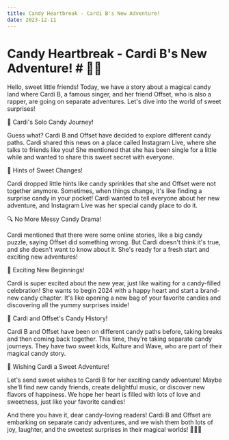 ```yaml
---
title: Candy Heartbreak - Cardi B's New Adventure!
date: 2023-12-11
---
```

# Candy Heartbreak - Cardi B's New Adventure! # 🍬💔

Hello, sweet little friends! Today, we have a story about a magical candy land where Cardi B, a famous singer, and her friend Offset, who is also a rapper, are going on separate adventures. Let's dive into the world of sweet surprises!

🎤 Cardi's Solo Candy Journey!

Guess what? Cardi B and Offset have decided to explore different candy paths. Cardi shared this news on a place called Instagram Live, where she talks to friends like you! She mentioned that she has been single for a little while and wanted to share this sweet secret with everyone.

🌟 Hints of Sweet Changes!

Cardi dropped little hints like candy sprinkles that she and Offset were not together anymore. Sometimes, when things change, it's like finding a surprise candy in your pocket! Cardi wanted to tell everyone about her new adventure, and Instagram Live was her special candy place to do it.

🔍 No More Messy Candy Drama!

Cardi mentioned that there were some online stories, like a big candy puzzle, saying Offset did something wrong. But Cardi doesn't think it's true, and she doesn't want to know about it. She's ready for a fresh start and exciting new adventures!

🎈 Exciting New Beginnings!

Cardi is super excited about the new year, just like waiting for a candy-filled celebration! She wants to begin 2024 with a happy heart and start a brand-new candy chapter. It's like opening a new bag of your favorite candies and discovering all the yummy surprises inside!

👫 Cardi and Offset's Candy History!

Cardi B and Offset have been on different candy paths before, taking breaks and then coming back together. This time, they're taking separate candy journeys. They have two sweet kids, Kulture and Wave, who are part of their magical candy story.

🍭 Wishing Cardi a Sweet Adventure!

Let's send sweet wishes to Cardi B for her exciting candy adventure! Maybe she'll find new candy friends, create delightful music, or discover new flavors of happiness. We hope her heart is filled with lots of love and sweetness, just like your favorite candies!

And there you have it, dear candy-loving readers! Cardi B and Offset are embarking on separate candy adventures, and we wish them both lots of joy, laughter, and the sweetest surprises in their magical worlds! 🌈🍭✨
